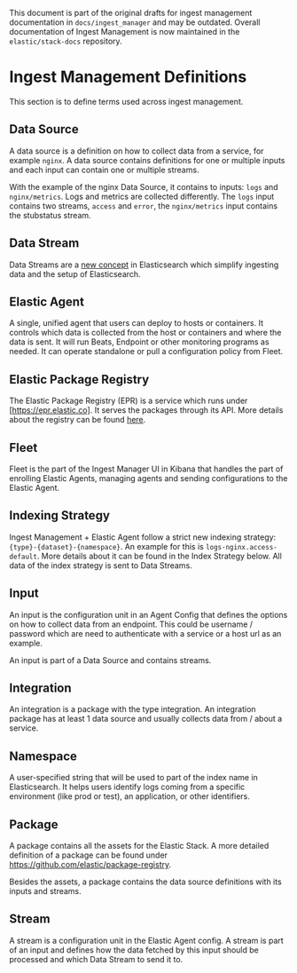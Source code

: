 This document is part of the original drafts for ingest management documentation in `docs/ingest_manager` and may be outdated.
Overall documentation of Ingest Management is now maintained in the `elastic/stack-docs` repository.

# Ingest Management Definitions

This section is to define terms used across ingest management.

## Data Source

A data source is a definition on how to collect data from a service, for example `nginx`. A data source contains
definitions for one or multiple inputs and each input can contain one or multiple streams.

With the example of the nginx Data Source, it contains to inputs: `logs` and `nginx/metrics`. Logs and metrics are collected
differently. The `logs` input contains two streams, `access` and `error`, the `nginx/metrics` input contains the stubstatus stream.


## Data Stream

Data Streams are a [new concept](https://github.com/elastic/elasticsearch/issues/53100) in Elasticsearch which simplify
ingesting data and the setup of Elasticsearch.

## Elastic Agent

A single, unified agent that users can deploy to hosts or containers. It controls which data is collected from the host or containers and where the data is sent. It will run Beats, Endpoint or other monitoring programs as needed. It can operate standalone or pull a configuration policy from Fleet.


## Elastic Package Registry

The Elastic Package Registry (EPR) is a service which runs under [https://epr.elastic.co]. It serves the packages through its API.
More details about the registry can be found [here](https://github.com/elastic/package-registry).

## Fleet

Fleet is the part of the Ingest Manager UI in Kibana that handles the part of enrolling Elastic Agents,
managing agents and sending configurations to the Elastic Agent.

## Indexing Strategy

Ingest Management + Elastic Agent follow a strict new indexing strategy: `{type}-{dataset}-{namespace}`. An example
for this is `logs-nginx.access-default`. More details about it can be found in the Index Strategy below. All data of
the index strategy is sent to Data Streams.

## Input

An input is the configuration unit in an Agent Config that defines the options on how to collect data from 
an endpoint. This could be username / password which are need to authenticate with a service or a host url 
as an example.

An input is part of a Data Source and contains streams.

## Integration

An integration is a package with the type integration. An integration package has at least 1 data source
and usually collects data from / about a service.

## Namespace

A user-specified string that will be used to part of the index name in Elasticsearch. It helps users identify logs coming from a specific environment (like prod or test), an application, or other identifiers.

## Package

A package contains all the assets for the Elastic Stack. A more detailed definition of a 
package can be found under https://github.com/elastic/package-registry.

Besides the assets, a package contains the data source definitions with its inputs and streams.

## Stream

A stream is a configuration unit in the Elastic Agent config. A stream is part of an input and defines how the data
fetched by this input should be processed and which Data Stream to send it to.

